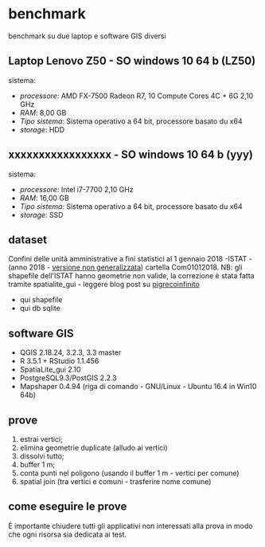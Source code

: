 # benchmark
benchmark su due laptop e software GIS diversi 

## Laptop Lenovo Z50 - SO windows 10 64 b (LZ50)

sistema:

* _processore_: AMD FX-7500 Radeon R7, 10 Compute Cores 4C + 6G 2,10 GHz
* _RAM_: 8,00 GB
* _Tipo sistema_: Sistema operativo a 64 bit, processore basato du x64
* _storage_: HDD 


## xxxxxxxxxxxxxxxxx - SO windows 10 64 b (yyy)

sistema:

* _processore_: Intel i7-7700 2,10 GHz
* _RAM_: 16,00 GB
* _Tipo sistema_: Sistema operativo a 64 bit, processore basato du x64
* _storage_: SSD

## dataset

Confini delle unità amministrative a fini statistici al 1 gennaio 2018 -ISTAT - (anno 2018 - [versione non generalizzata](https://www4.istat.it/it/archivio/209722)) cartella Com01012018. NB: gli shapefile dell'ISTAT hanno geometrie non valide, la correzione è stata fatta tramite spatialite_gui - leggere blog post su [pigrecoinfinito](https://pigrecoinfinito.wordpress.com/2018/03/23/gli-shapefile-istat-del-2018-non-sono-validi-ecco-come-correggerli-con-spatialite/)

* qui shapefile
* qui db sqlite

## software GIS

* QGIS 2.18.24, 3.2.3, 3.3 master
* R 3.5.1 + RStudio 1.1.456 
* SpatiaLite_gui 2.10
* PostgreSQL9.3/PostGIS 2.2.3
* Mapshaper 0.4.94 (riga di comando - GNU/Linux - Ubuntu 16.4 in Win10 64b)

## prove

1. estrai vertici;
2. elimina geometrie duplicate (alludo ai vertici)
3. dissolvi tutto;
4. buffer 1 m;
5. conta punti nel poligono (usando il buffer 1 m - vertici per comune)
6. spatial join (tra vertici e comuni - trasferire nome comune)

## come eseguire le prove

È importante chiudere tutti gli applicativi non interessati alla prova in modo che ogni risorsa sia dedicata ai test.
